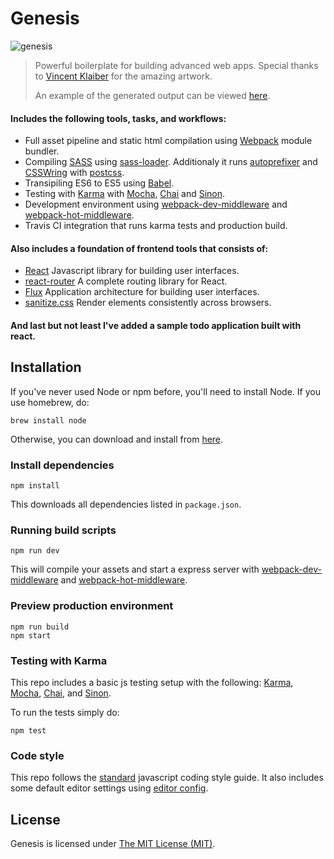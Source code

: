 Genesis
=================
![genesis](https://cloud.githubusercontent.com/assets/1064654/12119058/a5ee8914-b3c9-11e5-8505-f28b70ee3391.png)

> Powerful boilerplate for building advanced web apps. Special thanks to [Vincent Klaiber](https://github.com/vinkla/) for the amazing artwork.
>
> An example of the generated output can be viewed [here](http://genesishq.github.io/genesis/).

#### Includes the following tools, tasks, and workflows:

- Full asset pipeline and static html compilation using [Webpack](http://webpack.github.io/) module bundler.
- Compiling [SASS](http://sass-lang.com/) using [sass-loader](https://github.com/jtangelder/sass-loader). Additionaly it runs [autoprefixer](https://github.com/postcss/autoprefixer) and [CSSWring](https://github.com/hail2u/node-csswring) with [postcss](https://github.com/postcss/gulp-postcss).
- Transipiling ES6 to ES5 using [Babel](https://babeljs.io/).
- Testing with [Karma](http://karma-runner.github.io/) with [Mocha](http://mochajs.org/), [Chai](http://chaijs.com/) and [Sinon](http://sinonjs.org/).
- Development environment using [webpack-dev-middleware](https://github.com/webpack/webpack-dev-middleware) and [webpack-hot-middleware](https://github.com/glenjamin/webpack-hot-middleware).
- Travis CI integration that runs karma tests and production build.

#### Also includes a foundation of frontend tools that consists of:

- [React](https://facebook.github.io/react/) Javascript library for building user interfaces.
- [react-router](https://github.com/rackt/react-router) A complete routing library for React.
- [Flux](https://facebook.github.io/flux/) Application architecture for building user interfaces.
- [sanitize.css](https://github.com/10up/sanitize.css) Render elements consistently across browsers.

#### And last but not least I've added a sample todo application built with react.

## Installation
If you've never used Node or npm before, you'll need to install Node.
If you use homebrew, do:

```
brew install node
```

Otherwise, you can download and install from [here](http://nodejs.org/download/).

### Install dependencies
```
npm install
```

This downloads all dependencies listed in `package.json`.

### Running build scripts
```
npm run dev
```

This will compile your assets and start a express server with [webpack-dev-middleware](https://github.com/webpack/webpack-dev-middleware) and [webpack-hot-middleware](https://github.com/glenjamin/webpack-hot-middleware).

### Preview production environment
```
npm run build
npm start
```

### Testing with Karma
This repo includes a basic js testing setup with the following: [Karma](http://karma-runner.github.io/0.12/index.html), [Mocha](http://mochajs.org/), [Chai](http://chaijs.com/), and [Sinon](http://sinonjs.org/).

To run the tests simply do:
```
npm test
```

### Code style
This repo follows the [standard](https://github.com/feross/standard) javascript coding style guide. It also includes some default editor settings using [editor config](https://github.com/sindresorhus/editorconfig-sublime).

## License
Genesis is licensed under [The MIT License (MIT)](LICENSE).
